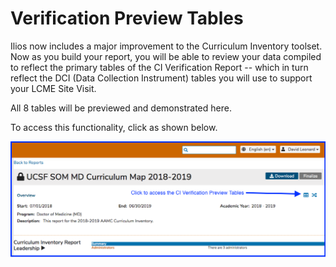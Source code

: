 # Verification Preview Tables

Ilios now includes a major improvement to the Curriculum Inventory toolset. Now as you build your report, you will be able to review your data compiled to reflect the primary tables of the CI Verification Report -- which in turn reflect the DCI \(Data Collection Instrument\) tables you will use to support your LCME Site Visit. 

All 8 tables will be previewed and demonstrated here. 

To access this functionality, click as shown below. 

![](../.gitbook/assets/ci_ver0.png)

